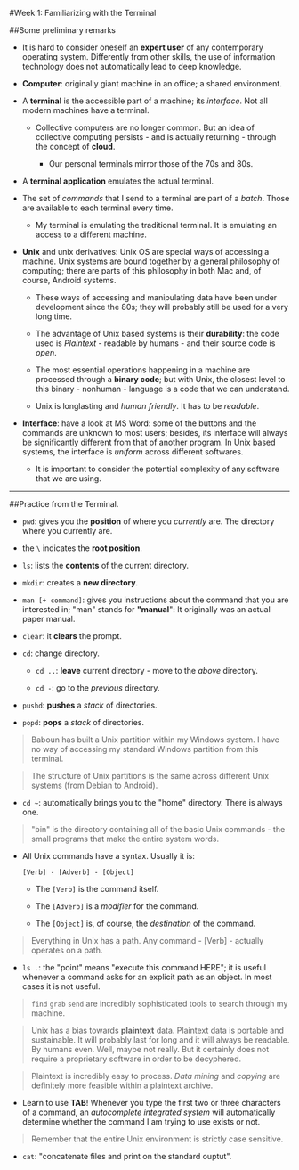#Week 1: Familiarizing with the Terminal

##Some preliminary remarks

- It is hard to consider oneself an __expert user__ of any contemporary operating system. Differently from other skills, the use of information technology does not automatically lead to deep knowledge.
	
- __Computer__: originally giant machine in an office; a shared environment.
	
- A __terminal__ is the accessible part of a machine; its _interface_. Not all modern machines have a terminal.
	  
	- Collective computers are no longer common. But an idea of collective computing persists - and is actually returning - through the concept of __cloud__.
	
	   - Our personal terminals mirror those of the 70s and 80s.
	
- A __terminal application__ emulates the actual terminal.
	
- The set of _commands_ that I send to a terminal are part of a _batch_. Those are available to each terminal every time.
	
	- My terminal is emulating the traditional terminal. It is emulating an access to a different machine.
	
- __Unix__ and unix derivatives: Unix OS are special ways of accessing a machine. Unix systems are bound together by a general philosophy of computing; there are parts of this philosophy in both Mac and, of course, Android systems.
	
	- These ways of accessing and manipulating data have been under development since the 80s; they will probably still be used for a very long time.
	
	- The advantage of Unix based systems is their __durability__: the code used is _Plaintext_ - readable by humans - and their source code is _open_.
	
	- The most essential operations happening in a machine are processed through a __binary code__; but with Unix, the closest level to this binary - nonhuman - language is a code that we can understand.
	
	- Unix is longlasting and _human friendly_. It has to be _readable_.
	
- __Interface__: have a look at MS Word: some of the buttons and the commands are unknown to most users; besides, its interface will always be significantly different from that of another program. In Unix based systems, the interface is _uniform_ across different softwares.
	
	- It is important to consider the potential complexity of any software that we are using.

- - -

##Practice from the Terminal.

- `pwd`: gives you the __position__ of where you _currently_ are. The directory where you currently are.

-  the `\` indicates the __root position__.

- `ls`: lists the __contents__ of the current directory.

- `mkdir`:  creates a __new directory__.

- `man [+ command]`: gives you instructions about the command that you are interested in; "man" stands for __"manual__": It originally was an actual paper manual.

- `clear`: it __clears__ the prompt.

- `cd`: change directory.
	
	- `cd ..`: __leave__ current directory - move to the _above_ directory.
	
	- `cd -`: go to the _previous_ directory.

- `pushd`: __pushes__ a _stack_ of directories.

- `popd`: __pops__ a _stack_ of directories.
	
> Baboun has built a Unix partition within my Windows system. I have no way of accessing my standard Windows partition from this terminal.
		
> The structure of Unix partitions is the same across different Unix systems (from Debian to Android).
	
- `cd ~`: automatically brings you to the "home" directory. There is always one.

> "bin" is the directory containing all of the basic Unix commands - the small programs that make the entire system words.
		
- All Unix commands have a syntax. Usually it is:

    `[Verb] - [Adverb] - [Object]`
    
	- The `[Verb]` is the command itself.
		
	- The `[Adverb]` is a _modifier_ for the command.
		
	- The `[Object]` is, of course, the _destination_ of the command.
		
> Everything in Unix has a path. Any command - [Verb] - actually operates on a path.

- `ls .`: the "point" means "execute this command HERE"; it is useful whenever a command asks for an explicit path as an object. In most cases it is not useful.

> `find` `grab` `send` are incredibly sophisticated tools to search through my machine.

> Unix has a bias towards __plaintext__ data. Plaintext data is portable and sustainable. It will probably last for long and it will always be readable. By humans even. Well, maybe not really. But it certainly does not require a proprietary software in order to be decyphered.

> Plaintext is incredibly easy to process. _Data mining_ and _copying_ are definitely more feasible within a plaintext archive.

- Learn to use __TAB__! Whenever you type the first two or three characters of a command, an _autocomplete integrated system_ will automatically determine whether the command I am trying to use exists or not.

> Remember that the entire Unix environment is strictly case sensitive.

- `cat`: "concatenate files and print on the standard ouptut".